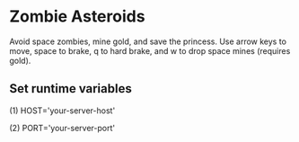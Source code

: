 # Zombie Asteroids
Avoid space zombies, mine gold, and save the princess. Use arrow keys to move, space to brake, q to hard brake, and w to drop space mines (requires gold).

## Set runtime variables
(1) HOST='your-server-host'

(2) PORT='your-server-port'